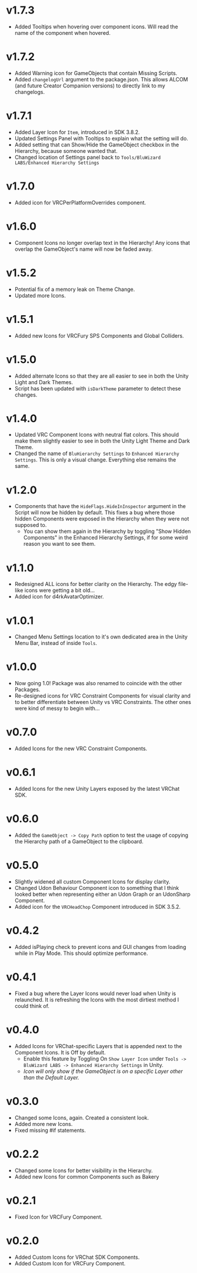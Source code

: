 # v1.7.3
- Added Tooltips when hovering over component icons. Will read the name of the component when hovered.

# v1.7.2
- Added Warning icon for GameObjects that contain Missing Scripts.
- Added `changelogUrl` argument to the package.json. This allows ALCOM (and future Creator Companion versions) to directly link to my changelogs.

# v1.7.1
- Added Layer Icon for `Item`, introduced in SDK 3.8.2.
- Updated Settings Panel with Tooltips to explain what the setting will do.
- Added setting that can Show/Hide the GameObject checkbox in the Hierarchy, because someone wanted that.
- Changed location of Settings panel back to `Tools/BluWizard LABS/Enhanced Hierarchy Settings`

# v1.7.0
- Added icon for VRCPerPlatformOverrides component.

# v1.6.0
- Component Icons no longer overlap text in the Hierarchy! Any icons that overlap the GameObject's name will now be faded away.

# v1.5.2
- Potential fix of a memory leak on Theme Change.
- Updated more Icons.

# v1.5.1
- Added new Icons for VRCFury SPS Components and Global Colliders.

# v1.5.0
- Added alternate Icons so that they are all easier to see in both the Unity Light and Dark Themes.
- Script has been updated with `isDarkTheme` parameter to detect these changes.

# v1.4.0
- Updated VRC Component Icons with neutral flat colors. This should make them slightly easier to see in both the Unity Light Theme and Dark Theme.
- Changed the name of `BluHierarchy Settings` to `Enhanced Hierarchy Settings`. This is only a visual change. Everything else remains the same.

# v1.2.0
- Components that have the `HideFlags.HideInInspector` argument in the Script will now be hidden by default. This fixes a bug where those hidden Components were exposed in the Hierarchy when they were not supposed to.
  - You can show them again in the Hierarchy by toggling "Show Hidden Components" in the Enhanced Hierarchy Settings, if for some weird reason you want to see them.

# v1.1.0
- Redesigned ALL icons for better clarity on the Hierarchy. The edgy file-like icons were getting a bit old...
- Added icon for d4rkAvatarOptimizer.

# v1.0.1
- Changed Menu Settings location to it's own dedicated area in the Unity Menu Bar, instead of inside `Tools`.

# v1.0.0
- Now going 1.0! Package was also renamed to coincide with the other Packages.
- Re-designed icons for VRC Constraint Components for visual clarity and to better differentiate between Unity vs VRC Constraints. The other ones were kind of messy to begin with...

# v0.7.0
- Added Icons for the new VRC Constraint Components.

# v0.6.1
- Added Icons for the new Unity Layers exposed by the latest VRChat SDK.

# v0.6.0
- Added the `GameObject -> Copy Path` option to test the usage of copying the Hierarchy path of a GameObject to the clipboard.

# v0.5.0
- Slightly widened all custom Component Icons for display clarity.
- Changed Udon Behaviour Component icon to something that I think looked better when representing either an Udon Graph or an UdonSharp Component.
- Added icon for the `VRCHeadChop` Component introduced in SDK 3.5.2.

# v0.4.2
- Added isPlaying check to prevent icons and GUI changes from loading while in Play Mode. This should optimize performance.

# v0.4.1
- Fixed a bug where the Layer Icons would never load when Unity is relaunched. It is refreshing the Icons with the most dirtiest method I could think of.

# v0.4.0
- Added Icons for VRChat-specific Layers that is appended next to the Component Icons. It is Off by default.
    - Enable this feature by Toggling On `Show Layer Icon` under `Tools -> BluWizard LABS -> Enhanced Hierarchy Settings` in Unity.
    - *Icon will only show if the GameObject is on a specific Layer other than the Default Layer.*

# v0.3.0
- Changed some Icons, again. Created a consistent look.
- Added more new Icons.
- Fixed missing #if statements.

# v0.2.2
- Changed some Icons for better visibility in the Hierarchy.
- Added new Icons for common Components such as Bakery

# v0.2.1
- Fixed Icon for VRCFury Component.

# v0.2.0
- Added Custom Icons for VRChat SDK Components.
- Added Custom Icon for VRCFury Component.